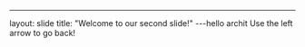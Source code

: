 ---
layout: slide
title: "Welcome to our second slide!"
---hello archit
Use the left arrow to go back!
